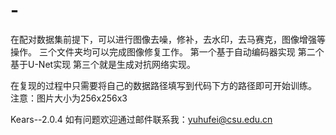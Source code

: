 # -
在配对数据集前提下，可以进行图像去噪，修补，去水印，去马赛克，图像增强等操作。
三个文件夹均可以完成图像修复工作。
第一个基于自动编码器实现
第二个基于U-Net实现
第三个就是生成对抗网络实现。

在复现的过程中只需要将自己的数据路径填写到代码下方的路径即可开始训练。
注意：图片大小为256x256x3


Kears--2.0.4
如有问题欢迎通过邮件联系我：yuhufei@csu.edu.cn
